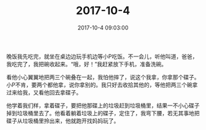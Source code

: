 ﻿---
title: "2017-10-4"
date: 2017-10-4 09:03:00
tags:
categories: 爸爸
---
晚饭我先吃完，就坐在桌边边玩手机边等小P吃饭。不一会儿，听他叫道，爸爸，我吃完了，我把碗收起来。“哦，好！”我赶紧放下手机，准备洗碗。

看他小心翼翼地把两三个碗叠在一起，我怕他摔了，说这个我拿，你拿那个碟子。小P不肯，要两个都他拿，说你拿别的。我只好去收拾其他的，等他把两三个碗拿过来给我，又看他回去拿碟子。

他学着我们样，拿着碟子，要把他那碟上的垃圾赶到垃圾桶里，结果一不小心碟子掉到垃圾桶里去了。他看着躺着垃圾上的碟子，定住了，我弯下腰，若无其事地把碟子从垃圾桶里拎出来，他就跑开找妈妈玩了。